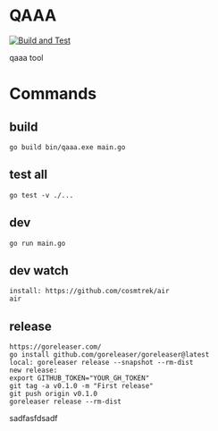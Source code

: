 # QAAA
[![Build and Test](https://github.com/mstip/qaaa/actions/workflows/build_and_test.yml/badge.svg)](https://github.com/mstip/qaaa/actions/workflows/build_and_test.yml)

qaaa tool

# Commands
## build
```
go build bin/qaaa.exe main.go
```
## test all
```
go test -v ./...
```
## dev
```
go run main.go
```
## dev watch
```
install: https://github.com/cosmtrek/air
air
```
## release
```
https://goreleaser.com/
go install github.com/goreleaser/goreleaser@latest
local: goreleaser release --snapshot --rm-dist
new release:
export GITHUB_TOKEN="YOUR_GH_TOKEN"
git tag -a v0.1.0 -m "First release"
git push origin v0.1.0
goreleaser release --rm-dist
```
sadfasfdsadf